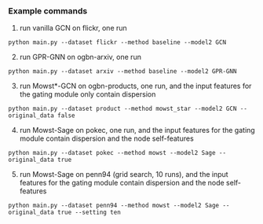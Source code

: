 ### Example commands

1. run vanilla GCN on flickr, one run
```
python main.py --dataset flickr --method baseline --model2 GCN
```

2. run GPR-GNN on ogbn-arxiv, one run
```
python main.py --dataset arxiv --method baseline --model2 GPR-GNN
```

3. run Mowst*-GCN on ogbn-products, one run, and the input features for the gating module only contain dispersion
```
python main.py --dataset product --method mowst_star --model2 GCN --original_data false
```

4. run Mowst-Sage on pokec, one run, and the input features for the gating module contain dispersion and the node self-features
```
python main.py --dataset pokec --method mowst --model2 Sage --original_data true
```

5. run Mowst-Sage on penn94 (grid search, 10 runs), and the input features for the gating module contain dispersion and the node self-features
```
python main.py --dataset penn94 --method mowst --model2 Sage --original_data true --setting ten
```
